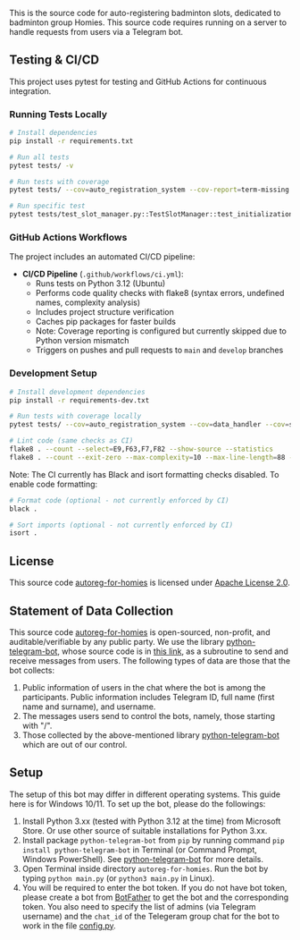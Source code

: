 This is the source code for auto-registering badminton slots, dedicated to badminton group Homies. This source code requires running on a server to handle requests from users via a Telegram bot.

## Testing & CI/CD

This project uses pytest for testing and GitHub Actions for continuous integration.

### Running Tests Locally

```bash
# Install dependencies
pip install -r requirements.txt

# Run all tests
pytest tests/ -v

# Run tests with coverage
pytest tests/ --cov=auto_registration_system --cov-report=term-missing

# Run specific test
pytest tests/test_slot_manager.py::TestSlotManager::test_initialization -v
```

### GitHub Actions Workflows

The project includes an automated CI/CD pipeline:

- **CI/CD Pipeline** (`.github/workflows/ci.yml`): 
  - Runs tests on Python 3.12 (Ubuntu)
  - Performs code quality checks with flake8 (syntax errors, undefined names, complexity analysis)
  - Includes project structure verification
  - Caches pip packages for faster builds
  - Note: Coverage reporting is configured but currently skipped due to Python version mismatch
  - Triggers on pushes and pull requests to `main` and `develop` branches

### Development Setup

```bash
# Install development dependencies
pip install -r requirements-dev.txt

# Run tests with coverage locally
pytest tests/ --cov=auto_registration_system --cov=data_handler --cov=string_parser --cov=telegram_adapter --cov-report=term-missing

# Lint code (same checks as CI)
flake8 . --count --select=E9,F63,F7,F82 --show-source --statistics
flake8 . --count --exit-zero --max-complexity=10 --max-line-length=88 --statistics
```

Note: The CI currently has Black and isort formatting checks disabled. To enable code formatting:

```bash
# Format code (optional - not currently enforced by CI)
black .

# Sort imports (optional - not currently enforced by CI)
isort .
```

## License
This source code [autoreg-for-homies](https://github.com/khaihanhtang/autoreg-for-homies) is licensed under [Apache License 2.0](https://github.com/khaihanhtang/autoreg-for-homies/blob/main/LICENSE).

## Statement of Data Collection
This source code [autoreg-for-homies](https://github.com/khaihanhtang/autoreg-for-homies) is open-sourced, non-profit, and auditable/verifiable by any public party. We use the library [python-telegram-bot](https://python-telegram-bot.org/), whose source code is in [this link](https://github.com/python-telegram-bot/python-telegram-bot), as a subroutine to send and receive messages from users. The following types of data are those that the bot collects:
1. Public information of users in the chat where the bot is among the participants. Public information includes Telegram ID, full name (first name and surname), and username.
2. The messages users send to control the bots, namely, those starting with "/".
3. Those collected by the above-mentioned library [python-telegram-bot](https://python-telegram-bot.org/) which are out of our control.

## Setup
The setup of this bot may differ in different operating systems. This guide here is for Windows 10/11. To set up the bot, please do the followings:
1. Install Python 3.xx (tested with Python 3.12 at the time) from Microsoft Store. Or use other source of suitable installations for Python 3.xx.
2. Install package `python-telegram-bot` from `pip` by running command `pip install python-telegram-bot` in Terminal (or Command Prompt, Windows PowerShell). See [python-telegram-bot](https://python-telegram-bot.org/) for more details. 
3. Open Terminal inside directory `autoreg-for-homies`. Run the bot by typing `python main.py` (or `python3 main.py` in Linux).
4. You will be required to enter the bot token. If you do not have bot token, please create a bot from [BotFather](https://t.me/BotFather) to get the bot and the corresponding token. You also need to specify the list of admins (via Telegram username) and the `chat_id` of the Telegeram group chat for the bot to work in the file [config.py](https://github.com/khaihanhtang/autoreg-for-homies/blob/main/config.py).
